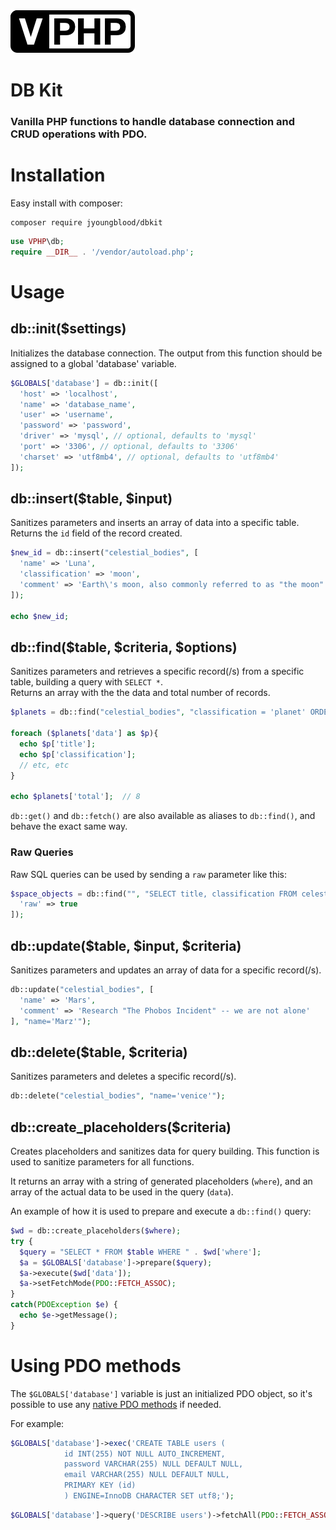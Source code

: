 [<img src="https://raw.githubusercontent.com/jyoungblood/vphp.dev/refs/heads/master/public/vphp-logo-100.png">](https://vphp.dev)
# DB Kit

### Vanilla PHP functions to handle database connection and CRUD operations with PDO.


# Installation
Easy install with composer:
```
composer require jyoungblood/dbkit
```
```php
use VPHP\db;
require __DIR__ . '/vendor/autoload.php';
```

# Usage
## db::init($settings)
Initializes the database connection. The output from this function should be assigned to a global 'database' variable.
```php
$GLOBALS['database'] = db::init([
  'host' => 'localhost',
  'name' => 'database_name',
  'user' => 'username',
  'password' => 'password',
  'driver' => 'mysql', // optional, defaults to 'mysql'
  'port' => '3306', // optional, defaults to '3306'
  'charset' => 'utf8mb4', // optional, defaults to 'utf8mb4'
]);
```


## db::insert($table, $input)
Sanitizes parameters and inserts an array of data into a specific table. <br />
Returns the `id` field of the record created.
```php
$new_id = db::insert("celestial_bodies", [
  'name' => 'Luna',
  'classification' => 'moon',
  'comment' => 'Earth\'s moon, also commonly referred to as "the moon"'
]);

echo $new_id;
```

## db::find($table, $criteria, $options)
Sanitizes parameters and retrieves a specific record(/s) from a specific table, building a query with `SELECT *`. <br />
Returns an array with the the data and total number of records.
```php
$planets = db::find("celestial_bodies", "classification = 'planet' ORDER BY title ASC LIMIT 8");

foreach ($planets['data'] as $p){
  echo $p['title'];
  echo $p['classification'];
  // etc, etc
}

echo $planets['total'];  // 8
```
`db::get()` and `db::fetch()` are also available as aliases to `db::find()`, and behave the exact same way.

### Raw Queries
Raw SQL queries can be used by sending a `raw` parameter like this:
```php
$space_objects = db::find("", "SELECT title, classification FROM celestial_bodies WHERE id IS NOT NULL", [
  'raw' => true
]);
```


## db::update($table, $input, $criteria)
Sanitizes parameters and updates an array of data for a specific record(/s).
```php
db::update("celestial_bodies", [
  'name' => 'Mars',
  'comment' => 'Research "The Phobos Incident" -- we are not alone'
], "name='Marz'");
```

## db::delete($table, $criteria)
Sanitizes parameters and deletes a specific record(/s).
```php
db::delete("celestial_bodies", "name='venice'");
```

## db::create_placeholders($criteria)
Creates placeholders and sanitizes data for query building. This function is used to sanitize parameters for all functions.

It returns an array with a string of generated placeholders (`where`), and an array of the actual data to be used in the query (`data`).

An example of how it is used to prepare and execute a `db::find()` query:
```php
$wd = db::create_placeholders($where);
try {
  $query = "SELECT * FROM $table WHERE " . $wd['where'];
  $a = $GLOBALS['database']->prepare($query);
  $a->execute($wd['data']);
  $a->setFetchMode(PDO::FETCH_ASSOC);
}
catch(PDOException $e) {
  echo $e->getMessage();
}
```


# Using PDO methods

The `$GLOBALS['database']` variable is just an initialized PDO object, so it's possible to use any [native PDO methods](https://www.php.net/manual/en/class.pdo.php) if needed.

For example:
```php
$GLOBALS['database']->exec('CREATE TABLE users (
			id INT(255) NOT NULL AUTO_INCREMENT,
			password VARCHAR(255) NULL DEFAULT NULL,
			email VARCHAR(255) NULL DEFAULT NULL,
			PRIMARY KEY (id)
			) ENGINE=InnoDB CHARACTER SET utf8;');
```
```php
$GLOBALS['database']->query('DESCRIBE users')->fetchAll(PDO::FETCH_ASSOC)
```